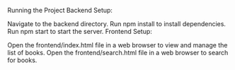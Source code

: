 Running the Project
Backend Setup:

Navigate to the backend directory.
Run npm install to install dependencies.
Run npm start to start the server.
Frontend Setup:

Open the frontend/index.html file in a web browser to view and manage the list of books.
Open the frontend/search.html file in a web browser to search for books.
